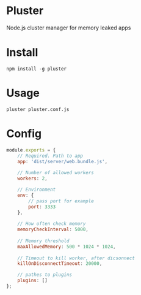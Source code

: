 Pluster
=======

Node.js cluster manager for memory leaked apps


Install
=======

    npm install -g pluster

Usage
=====

    pluster pluster.conf.js

Config
======

```js
module.exports = {
    // Required. Path to app
    app: 'dist/server/web.bundle.js',
    
    // Number of allowed workers
    workers: 2,

    // Environment
    env: {
        // pass port for example
        port: 3333  
    },
    
    // How often check memory
    memoryCheckInterval: 5000,
    
    // Memory threshold
    maxAllowedMemory: 500 * 1024 * 1024,
    
    // Timeout to kill worker, after dicsonnect
    killOnDisconnectTimeout: 20000,

    // pathes to plugins
    plugins: []
};

```
